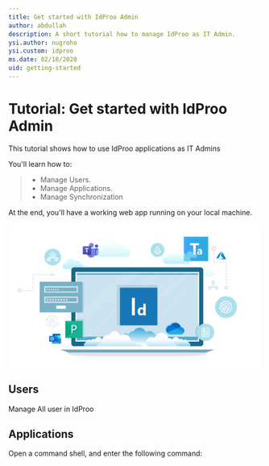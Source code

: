```yaml
---
title: Get started with IdProo Admin
author: abdullah
description: A short tutorial how to manage IdProo as IT Admin. 
ysi.author: nugroho
ysi.custom: idproo
ms.date: 02/18/2020
uid: getting-started
---
```

# Tutorial: Get started with IdProo Admin

This tutorial shows how to use IdProo applications as IT Admins

You'll learn how to:
 
> * Manage Users.
> * Manage Applications.
> * Manage Synchronization 

At the end, you'll have a working web app running on your local machine.

![Web app idproo page](_static/idproo.svg)

## Users
Manage All user in IdProo

## Applications
Open a command shell, and enter the following command:
